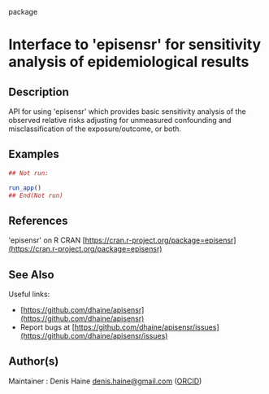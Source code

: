  package

# Interface to 'episensr' for sensitivity analysis of epidemiological results

## Description

API for using 'episensr' which provides basic sensitivity analysis of the observed relative risks adjusting for unmeasured confounding and misclassification of the exposure/outcome, or both.

## Examples

```r
## Not run:

run_app()
## End(Not run)
```

## References

'episensr' on R CRAN [https://cran.r-project.org/package=episensr](https://cran.r-project.org/package=episensr)

## See Also

Useful links:

 * [https://github.com/dhaine/apisensr](https://github.com/dhaine/apisensr)
 * Report bugs at [https://github.com/dhaine/apisensr/issues](https://github.com/dhaine/apisensr/issues)

## Author(s)

Maintainer : Denis Haine denis.haine@gmail.com ([ORCID](https://orcid.org/0000-0002-6691-7335))




